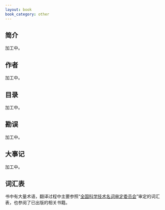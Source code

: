 ```yaml
---
layout: book
book_category: other
---
```


## 简介

加工中。

## 作者

加工中。

## 目录

加工中。

## 勘误

加工中。

## 大事记

加工中。

## 词汇表

书中有大量术语，翻译过程中主要参照“[全国科学技术名词审定委员会](http://www.term.gov.cn/)”审定的词汇表，也参阅了已出版的相关书籍。

